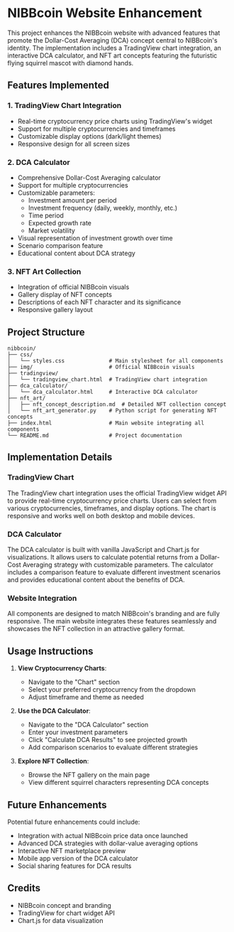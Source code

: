 # NIBBcoin Website Enhancement

This project enhances the NIBBcoin website with advanced features that promote the Dollar-Cost Averaging (DCA) concept central to NIBBcoin's identity. The implementation includes a TradingView chart integration, an interactive DCA calculator, and NFT art concepts featuring the futuristic flying squirrel mascot with diamond hands.

## Features Implemented

### 1. TradingView Chart Integration
- Real-time cryptocurrency price charts using TradingView's widget
- Support for multiple cryptocurrencies and timeframes
- Customizable display options (dark/light themes)
- Responsive design for all screen sizes

### 2. DCA Calculator
- Comprehensive Dollar-Cost Averaging calculator
- Support for multiple cryptocurrencies
- Customizable parameters:
  - Investment amount per period
  - Investment frequency (daily, weekly, monthly, etc.)
  - Time period
  - Expected growth rate
  - Market volatility
- Visual representation of investment growth over time
- Scenario comparison feature
- Educational content about DCA strategy

### 3. NFT Art Collection
- Integration of official NIBBcoin visuals
- Gallery display of NFT concepts
- Descriptions of each NFT character and its significance
- Responsive gallery layout

## Project Structure

```
nibbcoin/
├── css/
│   └── styles.css              # Main stylesheet for all components
├── img/                        # Official NIBBcoin visuals
├── tradingview/
│   └── tradingview_chart.html  # TradingView chart integration
├── dca_calculator/
│   └── dca_calculator.html     # Interactive DCA calculator
├── nft_art/
│   ├── nft_concept_description.md  # Detailed NFT collection concept
│   └── nft_art_generator.py    # Python script for generating NFT concepts
├── index.html                  # Main website integrating all components
└── README.md                   # Project documentation
```

## Implementation Details

### TradingView Chart
The TradingView chart integration uses the official TradingView widget API to provide real-time cryptocurrency price charts. Users can select from various cryptocurrencies, timeframes, and display options. The chart is responsive and works well on both desktop and mobile devices.

### DCA Calculator
The DCA calculator is built with vanilla JavaScript and Chart.js for visualizations. It allows users to calculate potential returns from a Dollar-Cost Averaging strategy with customizable parameters. The calculator includes a comparison feature to evaluate different investment scenarios and provides educational content about the benefits of DCA.

### Website Integration
All components are designed to match NIBBcoin's branding and are fully responsive. The main website integrates these features seamlessly and showcases the NFT collection in an attractive gallery format.

## Usage Instructions

1. **View Cryptocurrency Charts**:
   - Navigate to the "Chart" section
   - Select your preferred cryptocurrency from the dropdown
   - Adjust timeframe and theme as needed

2. **Use the DCA Calculator**:
   - Navigate to the "DCA Calculator" section
   - Enter your investment parameters
   - Click "Calculate DCA Results" to see projected growth
   - Add comparison scenarios to evaluate different strategies

3. **Explore NFT Collection**:
   - Browse the NFT gallery on the main page
   - View different squirrel characters representing DCA concepts

## Future Enhancements

Potential future enhancements could include:
- Integration with actual NIBBcoin price data once launched
- Advanced DCA strategies with dollar-value averaging options
- Interactive NFT marketplace preview
- Mobile app version of the DCA calculator
- Social sharing features for DCA results

## Credits
- NIBBcoin concept and branding
- TradingView for chart widget API
- Chart.js for data visualization
